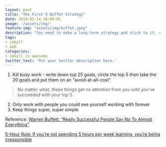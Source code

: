 ```yaml
---
layout: post
title: "The First 3 Buffet Strategy"
date: 2019-02-14 16:08:01
image: '/assets/img/'
feature-img: "assets/img/buffet.jpeg"
description: "You need to make a long-term strategy and stick to it. ~ Guy McLeod"
tags:
- jekyll
- web
categories:
- Jekyll is awesome
twitter_text: 'Put your twitter description here.'
---
```

1. Kill busy work - write down top 25 goals, circle the top 5 then take the 20 goals and put them on an "avoid-at-all-cost"

> No matter what, these things get no attention from you until you've succeeded with your top 5.

2. Only work with people you could see yourself working with forever
3. Keep things super, super simple

Reference: [Warren Buffett: “Really Successful People Say No To Almost Everything”](https://medium.com/accelerated-intelligence/warren-buffett-really-successful-people-say-no-to-almost-everything-ab78832ffebc)

[5-Hour Rule: If you’re not spending 5 hours per week learning, you’re being irresponsible](https://medium.com/accelerated-intelligence/the-5-hour-rule-if-youre-not-spending-5-hours-per-week-learning-you-re-being-irresponsible-791c3f18f5e6)
